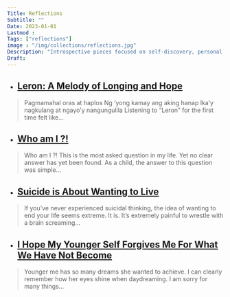 ```yaml
---
Title: Reflections
Subtitle: ""
Date: 2023-01-01
Lastmod : 
Tags: ["reflections"]
image : "/img/collections/reflections.jpg"
Description: "Introspective pieces focused on self-discovery, personal growth, and meaningful moments of realization, helping us understand ourselves and the world better."
Draft: 
---
```


- ## [Leron: A Melody of Longing and Hope](https://lykasebelina.netlify.app/post/leron/)

> Pagmamahal oras at haplos
Ng ‘yong kamay ang aking hanap
Ika’y nagkulang at ngayo’y nangungulila
Listening to “Leron” for the first time felt like...

- ## [Who am I ?!](https://lykasebelina.netlify.app/post/whoami/)

> Who am I ?! This is the most asked question in my life. Yet no clear answer has yet been found.
As a child, the answer to this question was simple...

- ## [Suicide is About Wanting to Live](https://lykasebelina.netlify.app/post/suicide/)

> If you’ve never experienced suicidal thinking, the idea of wanting to end your life seems extreme. It is. It’s extremely painful to wrestle with a brain screaming...

- ## [I Hope My Younger Self Forgives Me For What We Have Not Become](https://lykasebelina.netlify.app/post/myyoungerself/)

> Younger me has so many dreams she wanted to achieve. I can clearly remember how her eyes shine when daydreaming. I am sorry for many things...
